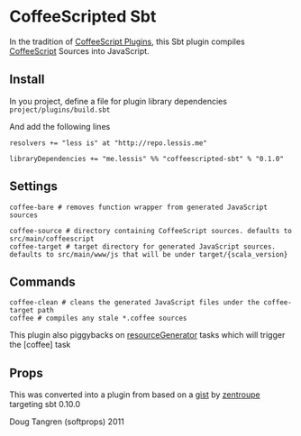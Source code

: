 # CoffeeScripted Sbt

In the tradition of [CoffeeScript Plugins](https://github.com/rubbish/coffee-script-sbt-plugin), this Sbt plugin compiles [CoffeeScript](http://jashkenas.github.com/coffee-script/) Sources into JavaScript.

## Install

In you project, define a file for plugin library dependencies `project/plugins/build.sbt`

And add the following lines

    resolvers += "less is" at "http://repo.lessis.me"

    libraryDependencies += "me.lessis" %% "coffeescripted-sbt" % "0.1.0"

## Settings

    coffee-bare # removes function wrapper from generated JavaScript sources

    coffee-source # directory containing CoffeeScript sources. defaults to src/main/coffeescript
    coffee-target # target directory for generated JavaScript sources. defaults to src/main/www/js that will be under target/{scala_version}

## Commands

    coffee-clean # cleans the generated JavaScript files under the coffee-target path
    coffee # compiles any stale *.coffee sources

This plugin also piggybacks on [resourceGenerator](https://github.com/harrah/xsbt/blob/0.10/main/Defaults.scala#L126) tasks which will trigger the [coffee] task

## Props

This was converted into a plugin from based on a  [gist](https://gist.github.com/1018046) by [zentroupe](https://gist.github.com/zentrope) targeting sbt 0.10.0

Doug Tangren (softprops) 2011
